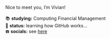 Nice to meet you, I’m Vivian! <br><br>
📚 <b>studying:</b> Computing Financial Management <br>
📖 <b>status:</b> learning how GitHub works...<br>
☎️ <b>socials:</b> see [here](https://xyvv.github.io/) 

<!---
yrvg/yrvg is a ✨ special ✨ repository because its `README.md` (this file) appears on your GitHub profile.
You can click the Preview link to take a look at your changes.
--->
